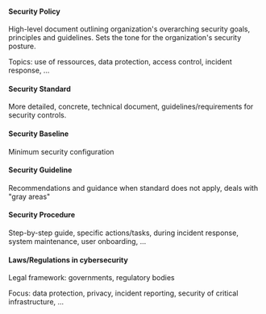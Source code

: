 #### Security Policy
High-level document outlining organization's overarching security goals, principles and guidelines. Sets the tone for the organization's security posture. 

Topics: use of ressources, data protection, access control, incident response, ...
#### Security Standard
More detailed, concrete, technical document, guidelines/requirements for security controls.
#### Security Baseline
Minimum security configuration
#### Security Guideline
Recommendations and guidance when standard does not apply, deals with "gray areas"
#### Security Procedure
Step-by-step guide, specific actions/tasks, during incident response, system maintenance, user onboarding, ...
#### Laws/Regulations in cybersecurity
Legal framework: governments, regulatory bodies

Focus: data protection, privacy, incident reporting, security of critical infrastructure, ...